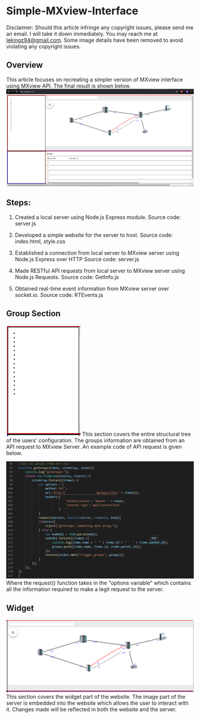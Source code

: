 # Simple-MXview-Interface
Disclaimer: Should this article infringe any copyright issues, please send me an email. I will take it down immediately.
You may reach me at lekingz94@gmail.com. Some image details have been removed to avoid violating any copyright issues.

## Overview
This article focuses on recreating a simpler version of MXview interface using MXview API. The final result is
shown below.
![](APIweb-whole-1.png)

## Steps:
1) Created a local server using Node.js Express module. 
    Source code:
      server.js
      
2) Developed a simple website for the server to host.
    Source code:
      index.html, style.css
      
3) Established a connection from local server to MXview server using Node.js Express over HTTP
    Source code:
      server.js
      
4) Made RESTful API requests from local server to MXview server using Node.js Requests.
    Source code:
      GetInfo.js
 
5) Obtained real-time event information from MXview server over socket.io.
    Source code:
      RTEvents.js
      
## Group Section
<img src="APIweb-group-1.png" width="200" height="300">
This section covers the entire structural tree of the users' configuration. The groups information
are obtained from an API request to MXview Server. An example code of API request is given below.

![](APIweb-group-code-1.png)
Where the request() function takes in the "options variable" which contains all the information required
to make a legit request to the server.

## Widget
![](APIweb-image-1.png)
This section covers the widget part of the website. The image part of the server is embedded into the
website which allows the user to interact with it. Changes made will be reflected in both the website and
the server.

